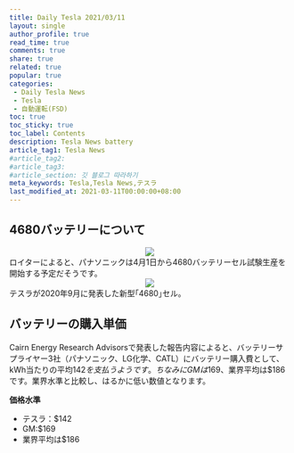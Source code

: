 ```yaml
---
title: Daily Tesla 2021/03/11
layout: single
author_profile: true
read_time: true
comments: true
share: true
related: true
popular: true
categories:
 - Daily Tesla News
 - Tesla
 - 自動運転(FSD)
toc: true
toc_sticky: true
toc_label: Contents
description: Tesla News battery
article_tag1: Tesla News
#article_tag2:
#article_tag3:
#article_section: 깃 블로그 따라하기
meta_keywords: Tesla,Tesla News,テスラ
last_modified_at: 2021-03-11T00:00:00+08:00
---
```


## 4680バッテリーについて

<center><img src="https://user-images.githubusercontent.com/78955983/110796904-d4771000-82bb-11eb-83c7-a89255796814.png"></center>
ロイターによると、パナソニックは4月1日から4680バッテリーセル試験生産を開始する予定だそうです。

<center><img src="https://user-images.githubusercontent.com/78955983/110798902-f4a7ce80-82bd-11eb-8749-b961a1fac781.png"></center>
テスラが2020年9月に発表した新型｢4680｣セル。

## バッテリーの購入単価

Cairn Energy Research Advisorsで発表した報告内容によると、バッテリーサプライヤー3社（パナソニック、LG化学、CATL）にバッテリー購入費として、kWh当たりの平均$142を支払うようです。ちなみにGMは$169、業界平均は$186です。業界水準と比較し、はるかに低い数値となります。

**価格水準**   
- テスラ：$142   
- GM:$169   
- 業界平均は$186
